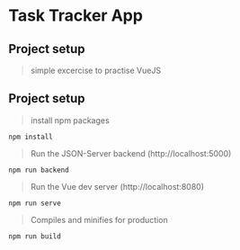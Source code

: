 # Task Tracker App

## Project setup
> simple excercise to practise VueJS

## Project setup
> install npm packages
```
npm install
```

> Run the JSON-Server backend (http://localhost:5000)
```
npm run backend
```

> Run the Vue dev server (http://localhost:8080)
```
npm run serve
```

> Compiles and minifies for production
```
npm run build
```


